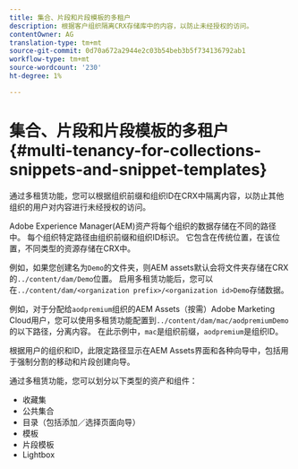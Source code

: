 ```yaml
---
title: 集合、片段和片段模板的多租户
description: 根据客户组织隔离CRX存储库中的内容，以防止未经授权的访问。
contentOwner: AG
translation-type: tm+mt
source-git-commit: 0d70a672a2944e2c03b54beb3b5f734136792ab1
workflow-type: tm+mt
source-wordcount: '230'
ht-degree: 1%

---
```



# 集合、片段和片段模板的多租户{#multi-tenancy-for-collections-snippets-and-snippet-templates}

通过多租赁功能，您可以根据组织前缀和组织ID在CRX中隔离内容，以防止其他组织的用户对内容进行未经授权的访问。

Adobe Experience Manager(AEM)资产将每个组织的数据存储在不同的路径中。 每个组织特定路径由组织前缀和组织ID标识。
它包含在传统位置，在该位置，不同类型的资源存储在CRX中。

例如，如果您创建名为`Demo`的文件夹，则AEM assets默认会将文件夹存储在CRX的`../content/dam/Demo`位置。 启用多租赁功能后，您可以在`../content/dam/<organization prefix>/<organization id>Demo`存储数据。

例如，对于分配给`aodpremium`组织的AEM Assets（按需）Adobe Marketing Cloud用户，您可以使用多租赁功能配置到`../content/dam/mac/aodpremiumDemo`的以下路径，分离内容。 在此示例中，`mac`是组织前缀，`aodpremium`是组织ID。

根据用户的组织和ID，此限定路径显示在AEM Assets界面和各种向导中，包括用于强制分割的移动和片段创建向导。

通过多租赁功能，您可以划分以下类型的资产和组件：

* 收藏集
* 公共集合
* 目录（包括添加／选择页面向导）
* 模板
* 片段模板
* Lightbox
